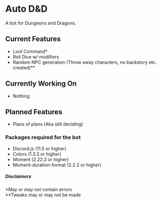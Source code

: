 # Auto D&D
A bot for Dungeons and Dragons.

## Current Features
-	Loot Command*
- Roll Dice w/ modifiers
- Random NPC generation (Throw away characters, no backstory etc. created)**

## Currently Working On
- Nothing

## Planned Features
- Plans of plans (Aka still deciding)

### Packages required for the bot
- Discord.js (11.5 or higher)
- Colors (1.3.3 or higher)
- Moment (2.22.2 or higher)
- Moment-duration-format (2.2.2 or higher)

##### Disclaimers
*May or may not contain errors<br/>
**Tweaks may or may not be made
